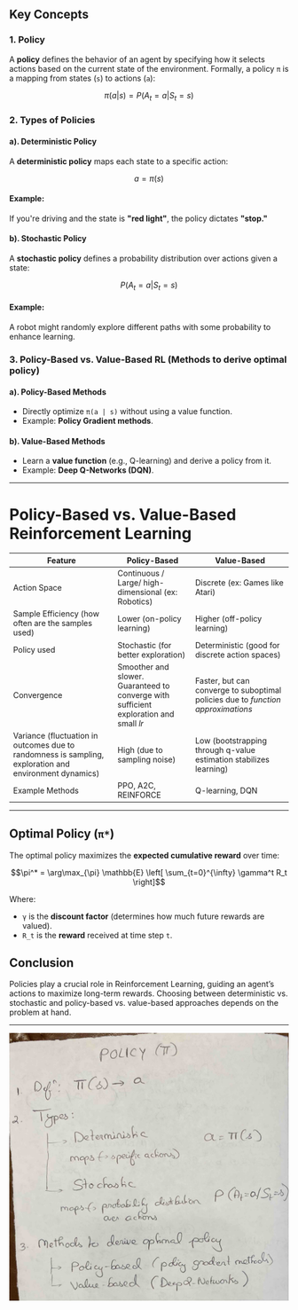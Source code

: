 ## Key Concepts



### 1. Policy
A **policy** defines the behavior of an agent by specifying how it selects actions based on the current state of the environment. 
Formally, a policy `π` is a mapping from states (`s`) to actions (`a`):

```math
\pi(a | s) = P(A_t = a | S_t = s)
```

### 2. Types of Policies

#### a). Deterministic Policy
A **deterministic policy** maps each state to a specific action:

```math
a = \pi(s)
```

#### Example:
If you're driving and the state is **"red light"**, the policy dictates **"stop."**

#### b). Stochastic Policy
A **stochastic policy** defines a probability distribution over actions given a state:

```math
P(A_t = a | S_t = s)
```

#### Example:
A robot might randomly explore different paths with some probability to enhance learning.

### 3. Policy-Based vs. Value-Based RL (Methods to derive optimal policy)

#### a). Policy-Based Methods
- Directly optimize `π(a | s)` without using a value function.
- Example: **Policy Gradient methods**.

#### b). Value-Based Methods
- Learn a **value function** (e.g., Q-learning) and derive a policy from it.
- Example: **Deep Q-Networks (DQN)**.

---

# Policy-Based vs. Value-Based Reinforcement Learning


| Feature                                                                                                | Policy-Based                                                                                | Value-Based                                                                      |
|--------------------------------------------------------------------------------------------------------|---------------------------------------------------------------------------------------------|----------------------------------------------------------------------------------|
| Action Space                                                                                           | Continuous / Large/ high-dimensional (ex: Robotics)                                         | Discrete  (ex: Games like Atari)                                                 |
| Sample Efficiency (how often are the samples used)                                                     | Lower  (on-policy learning)                                                                 | Higher (off-policy learning)                                                     |
| Policy used                                                                                            | Stochastic (for better exploration)                                                         | Deterministic (good for discrete action spaces)                                  |
| Convergence                                                                                            | Smoother and slower. <br/>Guaranteed to converge with sufficient exploration and small *lr* | Faster, but can converge to suboptimal policies due to *function approximations* |
| Variance (fluctuation in outcomes due to randomness is sampling, exploration and environment dynamics) | High (due to sampling noise)                                                                | Low (bootstrapping through q-value estimation stabilizes learning)               |
| Example Methods                                                                                        | PPO, A2C, REINFORCE                                                                         | Q-learning, DQN                                                                  |


---


## Optimal Policy (`π*`)
The optimal policy maximizes the **expected cumulative reward** over time:

```math
\pi^* = \arg\max_{\pi} \mathbb{E} \left[ \sum_{t=0}^{\infty} \gamma^t R_t \right]
```

Where:
- `γ` is the **discount factor** (determines how much future rewards are valued).
- `R_t` is the **reward** received at time step `t`.

## Conclusion
Policies play a crucial role in Reinforcement Learning, guiding an agent’s actions to maximize long-term rewards. Choosing between deterministic vs. stochastic and policy-based vs. value-based approaches depends on the problem at hand.

---

![Policy](images/policy1.jpg)
